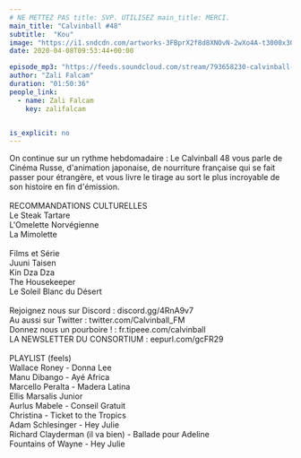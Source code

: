 ```yaml
---
# NE METTEZ PAS title: SVP. UTILISEZ main_title: MERCI.
main_title: "Calvinball #48"
subtitle:  "Kou"
image: "https://i1.sndcdn.com/artworks-3FBprX2f8d8XNOvN-2wXo4A-t3000x3000.jpg"
date: 2020-04-08T09:53:44+00:00

episode_mp3: "https://feeds.soundcloud.com/stream/793658230-calvinball-radio-calvinball-48-kou.mp3"
author: "Zali Falcam"
duration: "01:50:36"
people_link: 
  - name: Zali Falcam
    key: zalifalcam


is_explicit: no
---
```


<PodcastHeader/>

<!-- ECRIRE LA DESCRIPTION DE L'EPISODE SOUS CETTE LIGNE -->
On continue sur un rythme hebdomadaire : Le Calvinball 48 vous parle de Cinéma Russe, d'animation japonaise, de nourriture française qui se fait passer pour étrangère, et vous livre le tirage au sort le plus incroyable de son histoire en fin d'émission.<br><br>RECOMMANDATIONS CULTURELLES<br>Le Steak Tartare<br>L'Omelette Norvégienne<br>La Mimolette<br><br>Films et Série<br>Juuni Taisen<br>Kin Dza Dza<br>The Housekeeper<br>Le Soleil Blanc du Désert<br><br>Rejoignez nous sur Discord : discord.gg/4RnA9v7<br>Au aussi sur Twitter : twitter.com/Calvinball_FM<br>Donnez nous un pourboire ! : fr.tipeee.com/calvinball<br>LA NEWSLETTER DU CONSORTIUM : eepurl.com/gcFR29<br><br>PLAYLIST (feels)<br>Wallace Roney - Donna Lee<br>Manu Dibango - Ayé Africa<br>Marcello Peralta - Madera Latina<br>Ellis Marsalis Junior<br>Aurlus Mabele - Conseil Gratuit<br>Christina - Ticket to the Tropics<br>Adam Schlesinger - Hey Julie<br>Richard Clayderman (il va bien) - Ballade pour Adeline<br>Fountains of Wayne - Hey Julie

